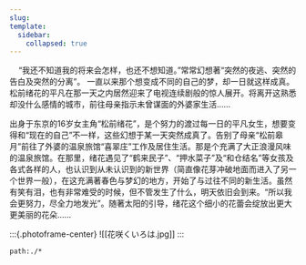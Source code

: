 ```yaml
---
slug: 
template:
  sidebar:
    collapsed: true
---
```


&nbsp;&nbsp;&nbsp;&nbsp;“我还不知道我的将来会怎样，也还不想知道。”常常幻想著“突然的夜逃、突然的告白及突然的分离”。 一直以来那个想变成不同的自己的梦，却一日就这样成真。松前绪花的平凡在那一天之内居然迎来了电视连续剧般的惊人展开。将离开这熟悉却没什么感情的城市，前往母亲指示未曾谋面的外婆家生活……

出身于东京的16岁女主角“松前绪花”，是个努力的渡过每一日的平凡女生，想要变得和“现在的自己”不一样，这些幻想于某一天突然成真了。告别了母亲“松前皋月”前往了外婆的温泉旅馆“喜翠庄”工作及居住生活。那是个充满了大正浪漫风味的温泉旅馆。在那里，绪花遇见了“鹤来民子”、“押水菜子”及“和仓结名”等女孩及各式各样的人，也认识到从未认识到的新世界（简直像花芽冲破地面而进入了另一个世界一般），在这充满著春色与梦幻的地方，开始了与过往不同的新生活。虽然有笑有泪，也有非常难受的时候，但不管发生了什么，明天依旧会到来。“所以我会更努力，尽全力地发光”。随著太阳的引导，绪花这个细小的花蕾会绽放出更大更美丽的花朵……

:::{.photoframe-center}
![[花咲くいろは.jpg]]
:::

```query
path:./*
```


